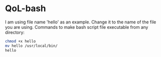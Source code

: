 # QoL-bash
I am using file name 'hello' as an example. 
Change it to the name of the file you are using.
Commands to make bash script file executable from any directory:

```bash
chmod +x hello
mv hello /usr/local/bin/
hello
```
